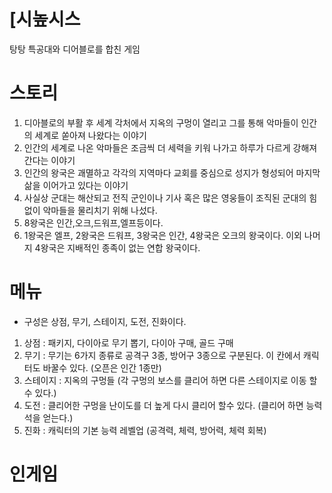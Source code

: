 # [시높시스
탕탕 특공대와 디어블로를 합친 게임<br>

# 스토리
1) 디아블로의 부활 후 세계 각처에서 지옥의 구멍이 열리고 그를 통해 악마들이 인간의 세계로 쏟아져 나왔다는 이야기
2) 인간의 세계로 나온 악마들은 조금씩 더 세력을 키워 나가고 하루가 다르게 강해져 간다는 이야기
3) 인간의 왕국은 괘멸하고 각각의 지역마다 교회를 중심으로 성지가 형성되어 마지막 삶을 이어가고 있다는 이야기
4) 사실상 군대는 해산되고 전직 군인이나 기사 혹은 많은 영웅들이 조직된 군대의 힘 없이 악마들을 물리치기 위해 나섰다. 
5) 8왕국은 인간,오크,드워프,엘프등이다.
6) 1왕국은 엘프, 2왕국은 드워프, 3왕국은 인간, 4왕국은 오크의 왕국이다. 이외 나머지 4왕국은 지배적인 종족이 없는 연합 왕국이다.

# 메뉴 
- 구성은 상점, 무기, 스테이지, 도전, 진화이다. 
1) 상점 : 패키지, 다이아로 무기 뽑기, 다이아 구매, 골드 구매
2) 무기 : 무기는 6가지 종류로 공격구 3종, 방어구 3종으로 구분된다. 이 칸에서 캐릭터도 바꿀수 있다. (오픈은 인간 1종만)
3) 스테이지 : 지옥의 구멍들 (각 구멍의 보스를 클리어 하면 다른 스테이지로 이동 할 수 있다.)
4) 도전 : 클리어한 구멍을 난이도를 더 높게 다시 클리어 할수 있다. (클리어 하면 능력석을 얻는다.)
5) 진화 : 캐릭터의 기본 능력 레벨업 (공격력, 체력, 방어력, 체력 회복)


# 인게임

